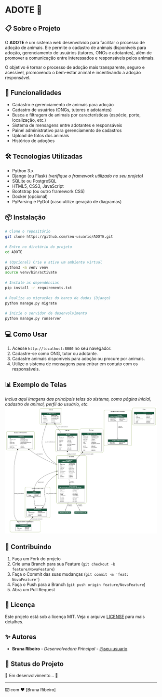 # ADOTE 🐾

## 📋 Sobre o Projeto
O **ADOTE** é um sistema web desenvolvido para facilitar o processo de adoção de animais. Ele permite o cadastro de animais disponíveis para adoção, gerenciamento de usuários (tutores, ONGs e adotantes), além de promover a comunicação entre interessados e responsáveis pelos animais.

O objetivo é tornar o processo de adoção mais transparente, seguro e acessível, promovendo o bem-estar animal e incentivando a adoção responsável.

## 🚀 Funcionalidades
- Cadastro e gerenciamento de animais para adoção
- Cadastro de usuários (ONGs, tutores e adotantes)
- Busca e filtragem de animais por características (espécie, porte, localização, etc.)
- Sistema de mensagens entre adotantes e responsáveis
- Painel administrativo para gerenciamento de cadastros
- Upload de fotos dos animais
- Histórico de adoções

## 🛠️ Tecnologias Utilizadas
- Python 3.x
- Django (ou Flask) *(verifique o framework utilizado no seu projeto)*
- SQLite ou PostgreSQL
- HTML5, CSS3, JavaScript
- Bootstrap (ou outro framework CSS)
- Docker (opcional)
- PyParsing e PyDot (caso utilize geração de diagramas)

## 📦 Instalação

```bash
# Clone o repositório
git clone https://github.com/seu-usuario/ADOTE.git

# Entre no diretório do projeto
cd ADOTE

# (Opcional) Crie e ative um ambiente virtual
python3 -m venv venv
source venv/bin/activate

# Instale as dependências
pip install -r requirements.txt

# Realize as migrações do banco de dados (Django)
python manage.py migrate

# Inicie o servidor de desenvolvimento
python manage.py runserver
```

## 💻 Como Usar

1. Acesse `http://localhost:8000` no seu navegador.
2. Cadastre-se como ONG, tutor ou adotante.
3. Cadastre animais disponíveis para adoção ou procure por animais.
4. Utilize o sistema de mensagens para entrar em contato com os responsáveis.

## 📊 Exemplo de Telas
*Inclua aqui imagens das principais telas do sistema, como página inicial, cadastro de animal, perfil do usuário, etc.*
![Diagrama de Classes](https://raw.githubusercontent.com/brunaribeiro2610/ADOTE/main/media/class_diagram.png)
## 🤝 Contribuindo
1. Faça um Fork do projeto
2. Crie uma Branch para sua Feature (`git checkout -b feature/NovaFeature`)
3. Faça o Commit das suas mudanças (`git commit -m 'feat: NovaFeature'`)
4. Faça o Push para a Branch (`git push origin feature/NovaFeature`)
5. Abra um Pull Request

## 📝 Licença
Este projeto está sob a licença MIT. Veja o arquivo [LICENSE](LICENSE) para mais detalhes.

## ✨ Autores
* **Bruna Ribeiro** - *Desenvolvedora Principal* - [@seu-usuario](https://github.com/seu-usuario)

## 📄 Status do Projeto
🚧 Em desenvolvimento... 🚧

---
⌨️ com ❤️ [Bruna Ribeiro]
